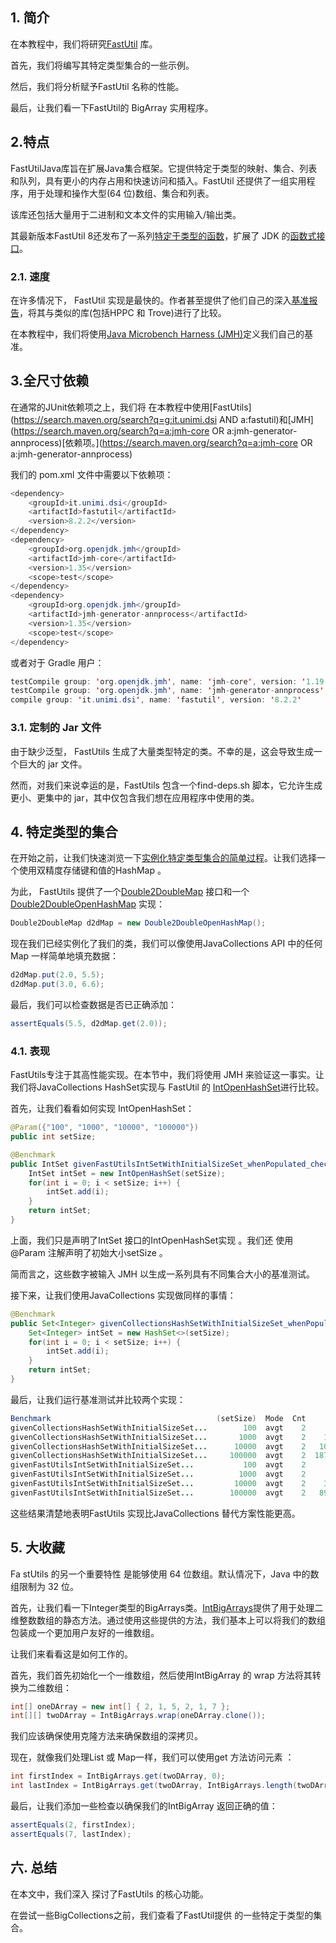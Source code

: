 ## 1. 简介

在本教程中，我们将研究[FastUtil](http://fastutil.di.unimi.it/) 库。

首先，我们将编写其特定类型集合的一些示例。

然后，我们将分析赋予FastUtil 名称的性能。

最后，让我们看一下FastUtil的 BigArray 实用程序。

## 2.特点

FastUtilJava库旨在扩展Java集合框架。它提供特定于类型的映射、集合、列表和队列，具有更小的内存占用和快速访问和插入。FastUtil 还提供了一组实用程序，用于处理和操作大型(64 位)数组、集合和列表。

该库还包括大量用于二进制和文本文件的实用输入/输出类。

其最新版本FastUtil 8还发布了一系列[特定于类型的函数](http://fastutil.di.unimi.it/docs/it/unimi/dsi/fastutil/Function.html)，扩展了 JDK 的[函数式接口](https://docs.oracle.com/en/java/javase/11/docs/api/java.base/java/util/function/package-summary.html)。

### 2.1. 速度

在许多情况下， FastUtil 实现是最快的。作者甚至提供了他们自己的深入[基准报告](http://java-performance.info/hashmap-overview-jdk-fastutil-goldman-sachs-hppc-koloboke-trove-january-2015/)，将其与类似的库(包括HPPC 和 Trove)进行了比较。

在本教程中，我们将使用[Java Microbench Harness (JMH)](https://www.baeldung.com/java-microbenchmark-harness)定义我们自己的基准。

## 3.全尺寸依赖

在通常的JUnit依赖项之上，我们将 在本教程中使用[FastUtils](https://search.maven.org/search?q=g:it.unimi.dsi AND a:fastutil)和[JMH](https://search.maven.org/search?q=a:jmh-core OR a:jmh-generator-annprocess)[依赖项。](https://search.maven.org/search?q=a:jmh-core OR a:jmh-generator-annprocess)

我们的 pom.xml 文件中需要以下依赖项：

```java
<dependency>
    <groupId>it.unimi.dsi</groupId>
    <artifactId>fastutil</artifactId>
    <version>8.2.2</version>
</dependency>
<dependency>
    <groupId>org.openjdk.jmh</groupId>
    <artifactId>jmh-core</artifactId>
    <version>1.35</version>
    <scope>test</scope>
</dependency>
<dependency>
    <groupId>org.openjdk.jmh</groupId>
    <artifactId>jmh-generator-annprocess</artifactId>
    <version>1.35</version>
    <scope>test</scope>
</dependency>
```

或者对于 Gradle 用户：

```java
testCompile group: 'org.openjdk.jmh', name: 'jmh-core', version: '1.19'
testCompile group: 'org.openjdk.jmh', name: 'jmh-generator-annprocess', version: '1.19'
compile group: 'it.unimi.dsi', name: 'fastutil', version: '8.2.2'
```

### 3.1. 定制的 Jar 文件

由于缺少泛型， FastUtils 生成了大量类型特定的类。不幸的是，这会导致生成一个巨大的 jar 文件。

然而，对我们来说幸运的是，FastUtils 包含一个find-deps.sh 脚本，它允许生成更小、更集中的 jar，其中仅包含我们想在应用程序中使用的类。

## 4. 特定类型的集合

在开始之前，让我们快速浏览一下[实例化特定类型集合的简单过程](https://www.baeldung.com/java-map-primitives)。让我们选择一个使用双精度存储键和值的HashMap 。 

为此， FastUtils 提供了一个[Double2DoubleMap](http://fastutil.di.unimi.it/docs/it/unimi/dsi/fastutil/doubles/Double2DoubleMap.html) 接口和一个 [Double2DoubleOpenHashMap](http://fastutil.di.unimi.it/docs/it/unimi/dsi/fastutil/doubles/Double2DoubleOpenHashMap.html) 实现：

```java
Double2DoubleMap d2dMap = new Double2DoubleOpenHashMap();
```

现在我们已经实例化了我们的类，我们可以像使用JavaCollections API 中的任何Map 一样简单地填充数据：

```java
d2dMap.put(2.0, 5.5);
d2dMap.put(3.0, 6.6);
```

最后，我们可以检查数据是否已正确添加：

```java
assertEquals(5.5, d2dMap.get(2.0));
```

### 4.1. 表现

FastUtils专注于其高性能实现。在本节中，我们将使用 JMH 来验证这一事实。让我们将JavaCollections HashSet<Integer>实现与 FastUtil 的 [IntOpenHashSet](http://fastutil.di.unimi.it/docs/it/unimi/dsi/fastutil/ints/IntOpenHashSet.html)进行比较。

首先，让我们看看如何实现 IntOpenHashSet：

```java
@Param({"100", "1000", "10000", "100000"})
public int setSize;

@Benchmark
public IntSet givenFastUtilsIntSetWithInitialSizeSet_whenPopulated_checkTimeTaken() {
    IntSet intSet = new IntOpenHashSet(setSize);
    for(int i = 0; i < setSize; i++) {
        intSet.add(i);
    }
    return intSet; 
}
```

上面，我们只是声明了IntSet 接口的IntOpenHashSet实现 。我们还 使用 @Param 注解声明了初始大小setSize 。

简而言之，这些数字被输入 JMH 以生成一系列具有不同集合大小的基准测试。

接下来，让我们使用JavaCollections 实现做同样的事情：

```java
@Benchmark
public Set<Integer> givenCollectionsHashSetWithInitialSizeSet_whenPopulated_checkTimeTaken() {
    Set<Integer> intSet = new HashSet<>(setSize);
    for(int i = 0; i < setSize; i++) {
        intSet.add(i);
    }
    return intSet;
}
```

最后，让我们运行基准测试并比较两个实现：

```java
Benchmark                                     (setSize)  Mode  Cnt     Score   Units
givenCollectionsHashSetWithInitialSizeSet...        100  avgt    2     1.460   us/op
givenCollectionsHashSetWithInitialSizeSet...       1000  avgt    2    12.740   us/op
givenCollectionsHashSetWithInitialSizeSet...      10000  avgt    2   109.803   us/op
givenCollectionsHashSetWithInitialSizeSet...     100000  avgt    2  1870.696   us/op
givenFastUtilsIntSetWithInitialSizeSet...           100  avgt    2     0.369   us/op
givenFastUtilsIntSetWithInitialSizeSet...          1000  avgt    2     2.351   us/op
givenFastUtilsIntSetWithInitialSizeSet...         10000  avgt    2    37.789   us/op
givenFastUtilsIntSetWithInitialSizeSet...        100000  avgt    2   896.467   us/op
```

这些结果清楚地表明FastUtils 实现比JavaCollections 替代方案性能更高。 

## 5. 大收藏

Fa stUtils 的另一个重要特性 是能够使用 64 位数组。默认情况下，Java 中的数组限制为 32 位。

首先，让我们看一下Integer类型的BigArrays类。[IntBigArrays](http://fastutil.di.unimi.it/docs/it/unimi/dsi/fastutil/ints/IntBigArrays.html)提供了用于处理二维整数数组的静态方法。通过使用这些提供的方法，我们基本上可以将我们的数组包装成一个更加用户友好的一维数组。

让我们来看看这是如何工作的。

首先，我们首先初始化一个一维数组，然后使用IntBigArray 的 wrap 方法将其转换为二维数组：

```java
int[] oneDArray = new int[] { 2, 1, 5, 2, 1, 7 };
int[][] twoDArray = IntBigArrays.wrap(oneDArray.clone());
```

我们应该确保使用克隆方法来确保数组的深拷贝。

现在，就像我们处理List 或 Map一样，我们可以使用get 方法访问元素 ：

```java
int firstIndex = IntBigArrays.get(twoDArray, 0);
int lastIndex = IntBigArrays.get(twoDArray, IntBigArrays.length(twoDArray)-1);
```

最后，让我们添加一些检查以确保我们的IntBigArray 返回正确的值：

```java
assertEquals(2, firstIndex);
assertEquals(7, lastIndex);
```

## 六. 总结

在本文中，我们深入 探讨了FastUtils 的核心功能。

在尝试一些BigCollections之前，我们查看了FastUtil提供 的一些特定于类型的集合。